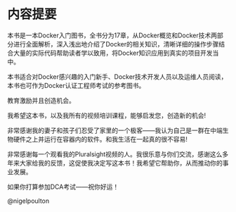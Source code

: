 # 内容提要

本书是一本Docker入门图书，全书分为17章，从Docker概览和Docker技术两部分进行全面解析，深入浅出地介绍了Docker的相关知识，清晰详细的操作步骤结合大量的实际代码帮助读者学以致用，将Docker知识应用到真实的项目开发当中。

本书适合对Docker感兴趣的入门新手、Docker技术开发人员以及运维人员阅读，本书也可作为Docker认证工程师考试的参考图书。

教育激励并且创造机会。

我希望这本书，以及我所有的视频培训课程，能够启发您，创造新的机会!

非常感谢我的妻子和孩子们忍受了家里的一个极客——我认为自己是一群在中端生物硬件之上并运行在容器内的软件。和我生活在一起真的很不容易!

非常感谢每一个观看我的Pluralsight视频的人。我很乐意与你们交流，感谢这么多年来大家给我的反馈，这促使我决定写这本书！我希望它帮助你，从而推动你的事业发展。

如果你打算参加DCA考试——祝你好运！

@nigelpoulton



